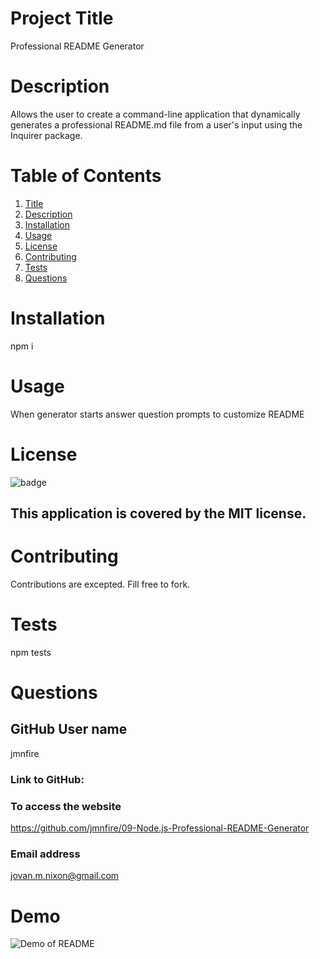 
# Project Title
Professional README Generator
# Description 
Allows the user to create a command-line application that dynamically generates a professional README.md file from a user's input using the Inquirer package.
# Table of Contents
1. [Title](Title)
2. [Description](#Description)
3. [Installation](#Installation)
4. [Usage](#Usage)
5. [License](#License)
6. [Contributing](#Contributing)
7. [Tests](#Tests)
8. [Questions](#Questions)
# Installation
npm i
# Usage
When generator starts answer question prompts to customize README
# License
![badge](https://img.shields.io/badge/license-MIT-brightgreen)
## This application is covered by the MIT license. 
# Contributing
Contributions are excepted. Fill free to fork. 
# Tests
npm tests
# Questions
## GitHub User name 
jmnfire
### Link to GitHub:
### To access the website
https://github.com/jmnfire/09-Node.js-Professional-README-Generator 
### Email address 
jovan.m.nixon@gmail.com
# Demo
![Demo of README](./Develop/assets/image/README.gif)


